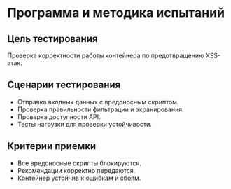 # Программа и методика испытаний

## Цель тестирования

Проверка корректности работы контейнера по предотвращению XSS-атак.

## Сценарии тестирования

- Отправка входных данных с вредоносным скриптом.
- Проверка правильности фильтрации и экранирования.
- Проверка доступности API.
- Тесты нагрузки для проверки устойчивости.

## Критерии приемки

- Все вредоносные скрипты блокируются.
- Рекомендации корректно передаются.
- Контейнер устойчив к ошибкам и сбоям.
